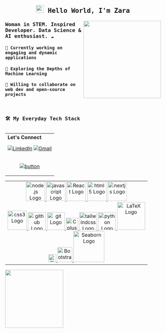 ## <samp><p align="center"><img src="https://user-images.githubusercontent.com/42378118/110234147-e3259600-7f4e-11eb-95be-0c4047144dea.gif" width="25"/> Hello World, I'm Zara </p></samp>

<p align="right">
  <a target="_blank" href="https://github.com/user-attachments/assets/55707eaf-7ef6-4f01-b765-84efa02c54f3">
    <img align="right" src="https://github.com/user-attachments/assets/55707eaf-7ef6-4f01-b765-84efa02c54f3" width="250" />
  </a>
</p>

### <samp>Woman in STEM. Inspired Developer. Data Science & AI enthusiast. ☁️</p>

#### <samp>🎨 Currently working on engaging and dynamic applications</samp>
#### <samp>🌱 Exploring the Depths of Machine Learning</samp>
#### <samp>🔗 Willing to collaborate on web dev and open-source projects</samp>
<br />

### <samp>🛠️ My Everyday Tech Stack</samp>
<table align="right">
<tbody>
  <tr>
  <td>
    <b>Let's Connect</b>
    
[![LinkedIn](https://img.shields.io/badge/linkedin-%230077B5.svg?style=for-the-badge&logo=linkedin&logoColor=white)](https://www.linkedin.com/in/zarafarrukh)
[![Gmail](https://img.shields.io/badge/Gmail-D14836?style=for-the-badge&logo=gmail&logoColor=white)](mailto:zfausksa@gmail.com)
</tr>
  </td>
<tr>
  <td align="center">
    
[![button](https://readme-components.vercel.app/api?component=button&text=Website&fill=d47d9d&textfill=white&size=small)](https://github.com/zarafarrukh)

  </td>
  
  </tr>
</tbody>
</table>
<table>
  <tbody>
    <tr>
      <td valign="top" width="100%">
        <div align="center">
          <a href="https://github.com/harish-sethuraman/readme-components">
            <img src="https://readme-components.vercel.app/api?component=logo&logo=node.js&text=false&textfill=68a063&fill=000" alt="node.js Logo" width="62"/>
            <img src="https://readme-components.vercel.app/api?component=logo&logo=javascript&text=false&fill=000&textfill=f0db4f" alt="javascript Logo" width="62"/>
            <img src="https://readme-components.vercel.app/api?component=logo&logo=react&text=false&animation=spin&textfill=61dafb&fill=000" alt="React Logo" width="62"/>
            <img src="https://readme-components.vercel.app/api?component=logo&logo=html5&text=false&fill=f06529" alt="html5 Logo" width="62"/>
            <img src="https://readme-components.vercel.app/api?component=logo&logo=next.js&text=false&fill=000&textfill=fff" alt="nextjs Logo" width="62"/> <br />
            <img src="https://readme-components.vercel.app/api?component=logo&logo=css3&text=false&fill=000&textfill=264de4" alt="css3 Logo" width="62"/>
            <img src="https://readme-components.vercel.app/api?component=logo&logo=github&text=false&fill=000&textfill=000" alt="github Logo" width="57"/>
            <img src="https://readme-components.vercel.app/api?component=logo&logo=git&text=false&fill=000&textfill=f34f29" alt="git Logo" width="57"/>
            <img src="https://upload.wikimedia.org/wikipedia/commons/1/18/ISO_C%2B%2B_Logo.svg" alt="Cplusplus Logo" width="39"/>
            <img src="https://readme-components.vercel.app/api?component=logo&logo=tailwindcss&text=false&fill=000&textfill=06b6d4" alt="tailwindcss Logo" width="57"/>
            <img src="https://cdn.jsdelivr.net/gh/devicons/devicon/icons/python/python-original.svg" alt="python Logo" width="57"/>
            <img src="https://readme-components.vercel.app/api?component=logo&logo=latex&fill=000&textfill=FFF" alt="LaTeX Logo" width="90"/> <br />
            <img src="https://upload.wikimedia.org/wikipedia/commons/3/33/Figma-logo.svg" alt="Figma Logo" width="25"/>
            <img src="https://readme-components.vercel.app/api?component=logo&logo=bootstrap&text=false&fill=000&textfill=fff" alt="Bootstrap Logo" width="48"/>
            <img src="https://seaborn.pydata.org/_static/logo-wide-lightbg.svg" alt="Seaborn Logo" width="100"/>
          </a>
        </div>
      </td>
    </tr>
  </tbody>
</table>

<a href="https://git.io/streak-stats">
  <img height=187.5 align="left" src="https://streak-stats.demolab.com/?user=zarafarrukh&hide_border=true&theme=dracula&border_radius=25"/>
</a>
